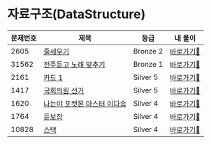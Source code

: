 <h1>자료구조(DataStructure)</h1>

| 문제번호 | 제목                | 등급 | 내 풀이                                                                                       |
|------|-------------------|------|------------------------------------------------------------------------------------------|
| 2605 | [줄세우기](https://www.acmicpc.net/problem/2605)              | Bronze 2 | [바로가기💨](https://github.com/linma21/Algorithm/tree/main/%EC%9C%A0%ED%98%95%EB%B3%84%20%EB%B6%84%EB%A5%98/Data%20Structure/problems/2605)  |
| 31562 | [전주듣고 노래 맞추기](https://www.acmicpc.net/problem/31562)       | Bronze 1 | [바로가기💨](https://github.com/linma21/Algorithm/tree/main/%EC%9C%A0%ED%98%95%EB%B3%84%20%EB%B6%84%EB%A5%98/Data%20Structure/problems/31562) |
| 2161 | [카드 1](https://www.acmicpc.net/problem/2161)              | Silver 5 | [바로가기💨](https://github.com/linma21/Algorithm/tree/main/%EC%9C%A0%ED%98%95%EB%B3%84%20%EB%B6%84%EB%A5%98/Data%20Structure/problems/2161)  |
| 1417 | [국회의원 선거](https://www.acmicpc.net/problem/2161)              | Silver 5 | [바로가기💨](https://github.com/linma21/Algorithm/tree/main/%EC%9C%A0%ED%98%95%EB%B3%84%20%EB%B6%84%EB%A5%98/Data%20Structure/problems/1417)  |
| 1620 | [나는야 포켓몬 마스터 이다솜](https://www.acmicpc.net/problem/1620)         | Silver 4 | [바로가기💨](https://github.com/linma21/Algorithm/tree/main/%EC%9C%A0%ED%98%95%EB%B3%84%20%EB%B6%84%EB%A5%98/Data%20Structure/problems/1620)  |
| 1764 | [듣보잡](https://www.acmicpc.net/problem/1764)         | Silver 4 | [바로가기💨](https://github.com/linma21/Algorithm/tree/main/%EC%9C%A0%ED%98%95%EB%B3%84%20%EB%B6%84%EB%A5%98/Data%20Structure/problems/1764)  |
| 10828 | [스택](https://www.acmicpc.net/problem/1764)         | Silver 4 | [바로가기💨](https://github.com/linma21/Algorithm/tree/main/%EC%9C%A0%ED%98%95%EB%B3%84%20%EB%B6%84%EB%A5%98/Data%20Structure/problems/10828)  |


